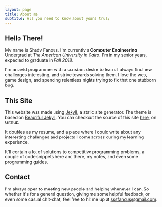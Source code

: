 ```yaml
---
layout: page
title: About me
subtitle: All you need to know about yours truly
---
```


## Hello There! 

My name is Shady Fanous, I'm currently a **Computer Engineering**
Undergrad at _The American University in Cairo_. I'm in my senior years, expected to graduate in _Fall 2018_.

I'm an avid programmer with a constant desire to learn. I always find new challenges interesting,
and strive towards solving them. I love the web, game design, and spending relentless nights trying to
fix that one stubborn bug.

## This Site

This website was made using [Jekyll](https://jekyllrb.com/), a static site generator.
The theme is based on [Beautiful Jekyll](https://github.com/daattali/beautiful-jekyll). 
You can checkout the source of this site [here](wtf), on Github.

It doubles as my resume, and a place where I could write about any interesting challenges and projects I come across during my learning experience.

It'll contain a lot of solutions to competitive programming problems, 
a couple of code snippets here and there, my notes, and even some programming guides.

## Contact
I'm always open to meeting new people and helping whenever I can.
So whether it's for a general question, giving me some helpful feedback, or even some casual chit-chat,
feel free to hit me up at [sssfanous@gmail.com](mailto:sssfanous@gmail.com).
